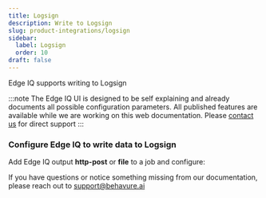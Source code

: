 ```yaml
---
title: Logsign
description: Write to Logsign
slug: product-integrations/logsign
sidebar:
  label: Logsign
  order: 10
draft: false
---
```


Edge IQ supports writing to Logsign

:::note
The Edge IQ UI is designed to be self explaining and already documents all possible configuration parameters. All published features are available while we are working on this web documentation.
Please [contact us](https://behavure.ai/contact) for direct support
:::

### Configure Edge IQ to write data to Logsign

Add Edge IQ output **http-post** or **file** to a job and configure:

If you have questions or notice something missing from our documentation, please reach out to support@behavure.ai
